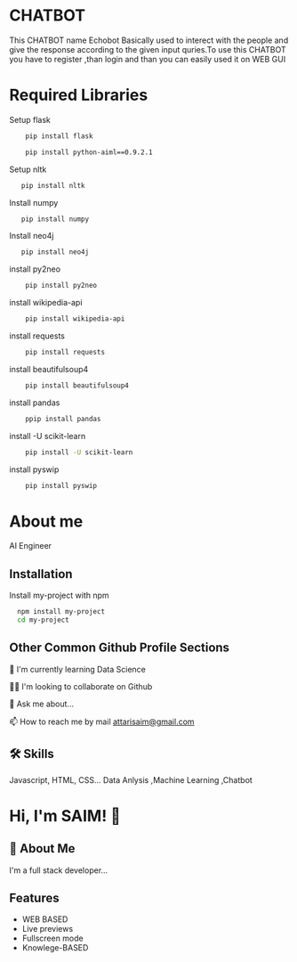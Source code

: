 
# CHATBOT   

This CHATBOT name Echobot Basically used to interect with the people and give the response according to the given input quries.To use this CHATBOT you have to register ,than login and than you can easily used it on WEB GUI

# Required Libraries
Setup flask
```bash
    pip install flask
```

```bash
    pip install python-aiml==0.9.2.1
```
Setup nltk
```bash
   pip install nltk

````
Install numpy
```bash
   pip install numpy

```
Install neo4j
```bash
   pip install neo4j

```
install py2neo
```bash
    pip install py2neo

```
install wikipedia-api
```bash
    pip install wikipedia-api

```
install requests
```bash
    pip install requests

```
install beautifulsoup4
```bash
    pip install beautifulsoup4

```
install pandas
```bash
    ppip install pandas


```
install -U scikit-learn
```bash
    pip install -U scikit-learn


```
install pyswip
```bash
    pip install pyswip

```
# About me
AI Engineer
## Installation

Install my-project with npm

```bash
  npm install my-project
  cd my-project
```
    
## Other Common Github Profile Sections

🧠 I'm currently learning Data Science

👯‍♀️ I'm looking to collaborate on Github

💬 Ask me about...

📫 How to reach me by mail attarisaim@gmail.com




## 🛠 Skills
Javascript, HTML, CSS...
Data Anlysis ,Machine Learning ,Chatbot 


# Hi, I'm SAIM! 👋


## 🚀 About Me
I'm a full stack developer...


## Features

- WEB BASED
- Live previews
- Fullscreen mode
- Knowlege-BASED

